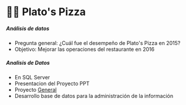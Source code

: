 # 🍕🍕  Plato's Pizza

##### Análisis de datos
+ Pregunta general: ¿Cuál fue el desempeño de Plato's Pizza en 2015? 
+ Objetivo: Mejorar las operaciones del restaurante en 2016


##### Analisis de Datos 
+ En SQL Server
+ Presentacion del Proyecto PPT
+ Proyecto [General](https://github.com/EvelynOr/4.Portafolio/tree/main/Empresarial/Pizza%20Challenge)
+ Desarrollo base de datos para la administración de la información
  

